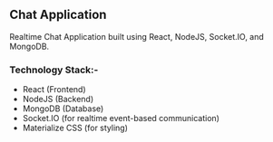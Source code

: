 ## Chat Application

Realtime Chat Application built using React, NodeJS, Socket.IO, and MongoDB.

### Technology Stack:-
* React (Frontend)
* NodeJS (Backend)
* MongoDB (Database)
* Socket.IO (for realtime event-based communication)
* Materialize CSS (for styling)

